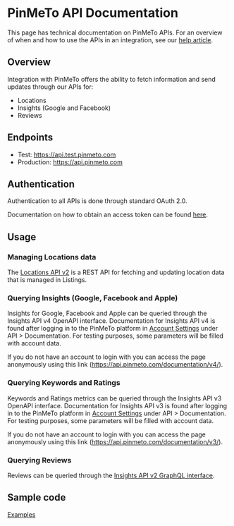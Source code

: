 # PinMeTo API Documentation

This page has technical documentation on PinMeTo APIs. For an overview of when and how to use the APIs in an integration, see our [help article](https://help.pinmeto.com/en/article/introducing-the-pinmeto-api-kl3pwj/).

## Overview

Integration with PinMeTo offers the ability to fetch information and send updates through our APIs for:
- Locations
- Insights (Google and Facebook)
- Reviews

## Endpoints

- Test: https://api.test.pinmeto.com
- Production: https://api.pinmeto.com

## Authentication

Authentication to all APIs is done through standard OAuth 2.0.

Documentation on how to obtain an access token can be found [here](docs/access_token.md).

## Usage

### Managing Locations data

The [Locations API v2](docs/locations-v2.md) is a REST API for fetching and updating location data that is managed in Listings.

### Querying Insights (Google, Facebook and Apple)

Insights for Google, Facebook and Apple can be queried through the Insights API v4 OpenAPI interface. Documentation for Insights API v4 is found after logging in to the PinMeTo platform in [Account Settings](https://places.pinmeto.com/account-settings/) under API > Documentation. For testing purposes, some parameters will be filled with account data.

If you do not have an account to login with you can access the page anonymously using this link (https://api.pinmeto.com/documentation/v4/).

### Querying Keywords and Ratings

Keywords and Ratings metrics can be queried through the Insights API v3 OpenAPI interface. Documentation for Insights API v3 is found after logging in to the PinMeTo platform in [Account Settings](https://places.pinmeto.com/account-settings/) under API > Documentation. For testing purposes, some parameters will be filled with account data.

If you do not have an account to login with you can access the page anonymously using this link (https://api.pinmeto.com/documentation/v3/).

### Querying Reviews

Reviews can be queried through the [Insights API v2 GraphQL interface](docs/insights-v2.md).

## Sample code

[Examples](samples/)
